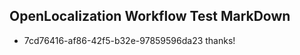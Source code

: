 ## OpenLocalization Workflow Test MarkDown
* 7cd76416-af86-42f5-b32e-97859596da23 thanks!

<!--HONumber=Aug16_HO4-->


